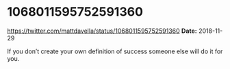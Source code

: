 # 1068011595752591360
https://twitter.com/mattdavella/status/1068011595752591360
**Date:** 2018-11-29

If you don’t create your own definition of success someone else will do it for you.
